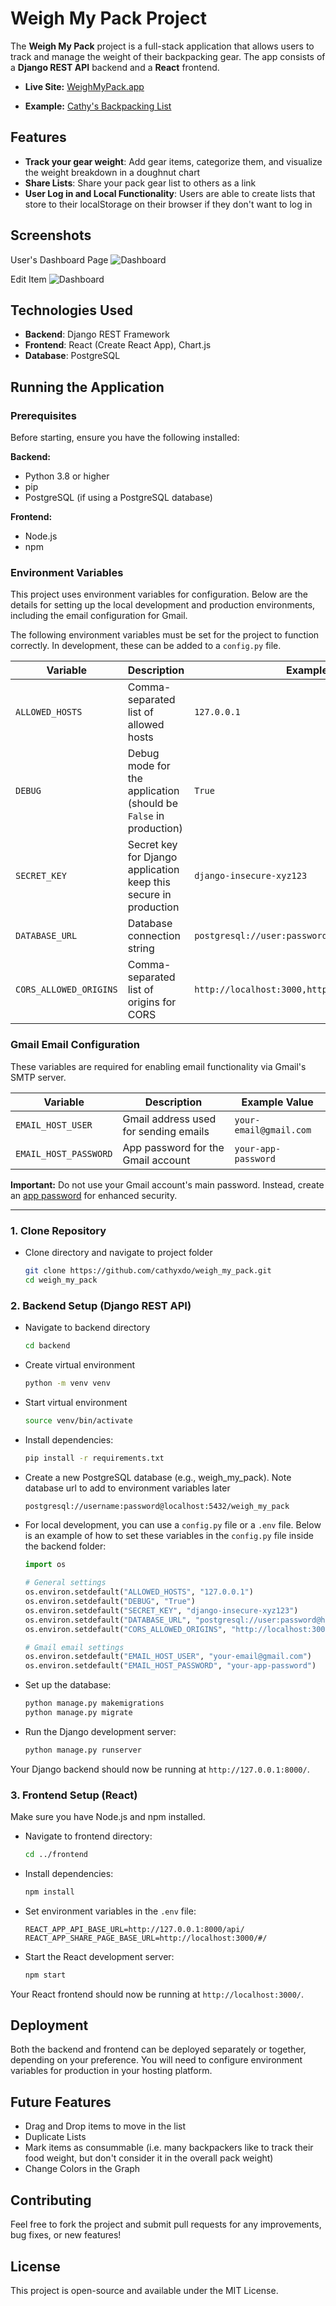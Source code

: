 # Weigh My Pack Project

The **Weigh My Pack** project is a full-stack application that allows users to track and manage the weight of their backpacking gear. The app consists of a **Django REST API** backend and a **React** frontend.

- **Live Site:** [WeighMyPack.app](https://weighmypack.app/)

- **Example:** [Cathy's Backpacking List](https://weighmypack.app/#/73vGDoxAvHST5jEdvjvmS5)

## Features

- **Track your gear weight**: Add gear items, categorize them, and visualize the weight breakdown in a doughnut chart
- **Share Lists**: Share your pack gear list to others as a link
- **User Log in and Local Functionality**: Users are able to create lists that store to their localStorage on their browser if they don't want to log in

## Screenshots
User's Dashboard Page
![Dashboard](screenshots/Dashboard.png)

Edit Item
![Dashboard](screenshots/EditItem.png)

## Technologies Used

- **Backend**: Django REST Framework
- **Frontend**: React (Create React App), Chart.js
- **Database**: PostgreSQL

## Running the Application
### Prerequisites

Before starting, ensure you have the following installed:

**Backend:**
- Python 3.8 or higher
- pip 
- PostgreSQL (if using a PostgreSQL database)

**Frontend:**
- Node.js 
- npm 

### Environment Variables
This project uses environment variables for configuration. Below are the details for setting up the local development and production environments, including the email configuration for Gmail.

The following environment variables must be set for the project to function correctly. In development, these can be added to a `config.py` file.

| Variable                | Description                                                       | Example Value                                           |
|-------------------------|-------------------------------------------------------------------|-------------------------------------------------------|
| `ALLOWED_HOSTS`         | Comma-separated list of allowed hosts                            | `127.0.0.1`                                           |
| `DEBUG`                 | Debug mode for the application (should be `False` in production) | `True`                                                |
| `SECRET_KEY`            | Secret key for Django application keep this secure in production| `django-insecure-xyz123`                              |
| `DATABASE_URL`          | Database connection string                                       | `postgresql://user:password@host:port/database_name`  |
| `CORS_ALLOWED_ORIGINS`  | Comma-separated list of origins for CORS                         | `http://localhost:3000,http://localhost:3001`         |

### Gmail Email Configuration

These variables are required for enabling email functionality via Gmail's SMTP server.

| Variable                | Description                              | Example Value                  |
|-------------------------|------------------------------------------|--------------------------------|
| `EMAIL_HOST_USER`       | Gmail address used for sending emails    | `your-email@gmail.com`         |
| `EMAIL_HOST_PASSWORD`   | App password for the Gmail account       | `your-app-password`            |

**Important:** Do not use your Gmail account's main password. Instead, create an [app password](https://support.google.com/accounts/answer/185833?hl=en) for enhanced security.

---

### 1. Clone Repository
- Clone directory and navigate to project folder
    ```bash
    git clone https://github.com/cathyxdo/weigh_my_pack.git
    cd weigh_my_pack
    ```
### 2. Backend Setup (Django REST API)
- Navigate to backend directory
    ```bash
    cd backend
    ```
- Create virtual environment
    ``` bash
    python -m venv venv
    ```
- Start virtual environment
    ``` bash
    source venv/bin/activate
    ```

- Install dependencies:
    ```bash
    pip install -r requirements.txt
    ```

- Create a new PostgreSQL database (e.g., weigh_my_pack). Note database url to add to environment variables later
    ```bash
    postgresql://username:password@localhost:5432/weigh_my_pack
    ```


- For local development, you can use a `config.py` file or a `.env` file. Below is an example of how to set these variables in the `config.py` file inside the backend folder:
    ```python
    import os

    # General settings
    os.environ.setdefault("ALLOWED_HOSTS", "127.0.0.1")
    os.environ.setdefault("DEBUG", "True")
    os.environ.setdefault("SECRET_KEY", "django-insecure-xyz123")
    os.environ.setdefault("DATABASE_URL", "postgresql://user:password@host:port/database_name")
    os.environ.setdefault("CORS_ALLOWED_ORIGINS", "http://localhost:3000,http://localhost:3001")

    # Gmail email settings
    os.environ.setdefault("EMAIL_HOST_USER", "your-email@gmail.com")
    os.environ.setdefault("EMAIL_HOST_PASSWORD", "your-app-password")
    ```
- Set up the database:
    ```bash
    python manage.py makemigrations
    python manage.py migrate
    ```

- Run the Django development server:
    ```bash
    python manage.py runserver
    ```

Your Django backend should now be running at `http://127.0.0.1:8000/`.

### 3. Frontend Setup (React)

Make sure you have Node.js and npm installed.
- Navigate to frontend directory:
    ```bash
    cd ../frontend
    ```

- Install dependencies:
    ```bash
    npm install
    ```

- Set environment variables in the `.env` file:
    ```env
    REACT_APP_API_BASE_URL=http://127.0.0.1:8000/api/
    REACT_APP_SHARE_PAGE_BASE_URL=http://localhost:3000/#/
    ```

- Start the React development server:
    ```bash
    npm start
    ```

Your React frontend should now be running at `http://localhost:3000/`.


## Deployment

Both the backend and frontend can be deployed separately or together, depending on your preference. You will need to configure environment variables for production in your hosting platform.

## Future Features

- Drag and Drop items to move in the list
- Duplicate Lists
- Mark items as consummable (i.e. many backpackers like to track their food weight, but don't consider it in the overall pack weight)
- Change Colors in the Graph

## Contributing

Feel free to fork the project and submit pull requests for any improvements, bug fixes, or new features!

## License

This project is open-source and available under the MIT License.
